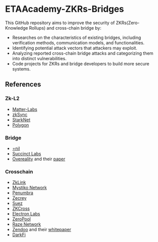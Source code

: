 # ETAAcademy-ZKRs-Bridges

This GitHub repository aims to improve the security of ZKRs(Zero-Knowledge Rollups) and cross-chain bridge by:

- Researches on the characteristics of existing bridges, including verification methods, communication models, and functionalities.
- Identifying potential attack vectors that attackers may exploit.
- Analyzing reported cross-chain bridge attacks and categorizing them into distinct vulnerabilities.
- Code projects for ZKRs and bridge developers to build more secure systems.

## References

### Zk-L2

- [Matter-Labs](https://github.com/matter-labs)
- [zkSync](https://github.com/matter-labs/zksync)
- [StarkNet](https://github.com/starkware-libs)
- [Polygon](https://github.com/0xpolygonhermez)

### Bridge

- [=nil](https://nil.foundation)
- [Succinct Labs](https://www.succinct.xyz/)
- [Overeality](https://overeality.io/home) and their [paper](https://overeality.io/zkBridge.pdf)

### Crosschain

- [ZkLink](https://github.com/zkLinkProtocol/zklink-contracts)
- [Mystiko Network](https://mystiko.network/whitepaper.pdf)
- [Penumbra](https://penumbra.zone/)
- [Zecrey](https://www.zecrey.com/)
- [Suez](https://suez.dev/)
- [ZKCross](https://www.zkcross.org/)
- [Electron Labs](https://electronlabs.org/)
- [ZeroPool](https://zeropool.network/)
- [Raze Network](https://www.raze.network/)
- [Zendoo](https://www.horizen.io/zendoo/) and their [whitepaper](https://www.horizen.io/assets/files/Horizen-Sidechain-Zendoo-A_zk-SNARK-Verifiable-Cross-Chain-Transfer-Protocol.pdf)
- [DarkFi](https://darkrenaissance.github.io/darkfi/architecture/overview.html)
